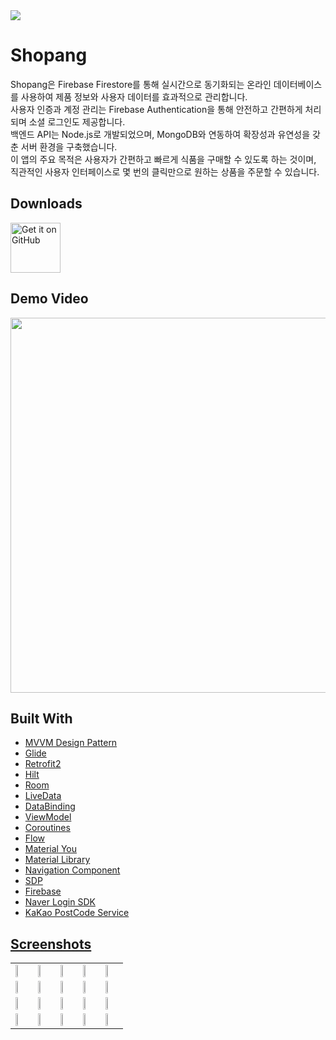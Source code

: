 <img src="https://github.com/youuungh/Shopang/assets/97438155/20522784-b801-4700-80e0-fc2123ff7c4f" />

# Shopang
Shopang은 Firebase Firestore를 통해 실시간으로 동기화되는 온라인 데이터베이스를 사용하여 제품 정보와 사용자 데이터를 효과적으로 관리합니다. </br>
사용자 인증과 계정 관리는 Firebase Authentication을 통해 안전하고 간편하게 처리되며 소셜 로그인도 제공합니다. </br>
백엔드 API는 Node.js로 개발되었으며, MongoDB와 연동하여 확장성과 유연성을 갖춘 서버 환경을 구축했습니다. </br> 
이 앱의 주요 목적은 사용자가 간편하고 빠르게 식품을 구매할 수 있도록 하는 것이며, 직관적인 사용자 인터페이스로 몇 번의 클릭만으로 원하는 상품을 주문할 수 있습니다. 

## Downloads

<a href='https://github.com/youuungh/Shopang/releases'><img alt='Get it on GitHub' height="80" src='https://github.com/youuungh/Shopang/assets/97438155/d19cce65-aaa3-4d0d-a7ec-d0d26479e9f2'/></a>

## Demo Video

<a href="https://streamable.com/9ahvxw">
  <img src="https://github.com/youuungh/Shopang/assets/97438155/5335d814-0e90-4d9d-9531-89ea74215c4b" height="600px"/>
</a>

## Built With
<ul>
  <li><a href="https://developer.android.com/topic/architecture?hl=ko" target="_blank">MVVM Design Pattern</a></li>
  <li><a href="https://bumptech.github.io/glide" target="_blank">Glide</a></li>
  <li><a href="https://square.github.io/retrofit">Retrofit2</a></li>
  <li><a href="https://developer.android.com/training/dependency-injection/hilt-android">Hilt</a></li>
  <li><a href="https://developer.android.com/topic/libraries/architecture/room" target="_blank">Room</a></li>
  <li><a href="https://developer.android.com/topic/libraries/architecture/livedata">LiveData</a></li>
  <li><a href="https://developer.android.com/reference/android/databinding/ViewDataBinding" target="_blank">DataBinding</li>
  <li><a href="https://developer.android.com/topic/libraries/architecture/viewmodel" target="_blank">ViewModel</a></li>
  <li><a href="https://developer.android.com/kotlin/coroutines" target="_blank">Coroutines</a></li>
  <li><a href="https://developer.android.com/kotlin/flow/stateflow-and-sharedflow" target="_blank">Flow</a></li>
  <li><a href="https://m3.material.io" target="_blank">Material You</a></li>
  <li><a href="https://material.io/develop/android/docs/getting-started/" target="_blank">Material Library</a></li>
  <li><a href="https://developer.android.com/guide/navigation/navigation-getting-started" target="_blank">Navigation Component</a></li>
  <li><a href="https://github.com/intuit/sdp" target="_blank">SDP</li>
  <li><a href="https://firebase.google.com/" target="_blank">Firebase</li>
  <li><a href="https://developers.naver.com/docs/login/api/api.md" target="_blank">Naver Login SDK</li>
  <li><a href="https://postcode.map.daum.net/guide" target="_blank">KaKao PostCode Service</li>
</ul>

## Screenshots
<table align="center">
  <tr>
    <td><img src="https://github.com/youuungh/Shopang/assets/97438155/27715299-e9f0-4fdf-84ac-91a36a400eb5" height="20%" /></td>
    <td><img src="https://github.com/youuungh/Shopang/assets/97438155/60d291c4-ed83-4679-bd12-a7570b834aa2" height="20%" /></td>
    <td><img src="https://github.com/youuungh/Shopang/assets/97438155/263bffb3-e539-4300-bbc3-3569af9a457e" height="20%" /></td>
    <td><img src="https://github.com/youuungh/Shopang/assets/97438155/17f5840a-66b2-416a-853d-adcb0a8b085d" height="20%" /></td>
    <td><img src="https://github.com/youuungh/Shopang/assets/97438155/ede43630-8897-4bf7-a63c-ae4e2b1e5b36" height="20%" /></td>
  </tr>
  <tr>
    <td><img src="https://github.com/youuungh/Shopang/assets/97438155/493aee7a-066c-432b-92f0-279d2c16cf5e" height="20%" /></td>
    <td><img src="https://github.com/youuungh/Shopang/assets/97438155/589b3dac-95af-499c-99f4-7d4ab80e612a" height="20%" /></td>
    <td><img src="https://github.com/youuungh/Shopang/assets/97438155/85b4c620-765a-4724-a148-f480db6381d6" height="20%" /></td>
    <td><img src="https://github.com/youuungh/Shopang/assets/97438155/52d665a0-f457-4088-821a-8eeaaf8d0b97" height="20%" /></td>
    <td><img src="https://github.com/youuungh/Shopang/assets/97438155/d99579dd-f5ae-47b6-bebc-454178986e46" height="20%" /></td>
  </tr>
  <tr>
    <td><img src="https://github.com/youuungh/Shopang/assets/97438155/aaf6c6d2-4530-4b59-a20c-816c59fc9b5c" height="20%" /></td>
    <td><img src="https://github.com/youuungh/Shopang/assets/97438155/0beffe11-93a1-455d-bcb2-9921a8c1bca8" height="20%" /></td>
    <td><img src="https://github.com/youuungh/Shopang/assets/97438155/0beffe11-93a1-455d-bcb2-9921a8c1bca8" height="20%" /></td>
    <td><img src="https://github.com/youuungh/Shopang/assets/97438155/17ad200d-2b8b-41b0-ac97-6a5c7e16ca91" height="20%" /></td>
    <td><img src="https://github.com/youuungh/Shopang/assets/97438155/ef4b4aad-dc97-4fe7-ad85-f60f9164564f" height="20%" /></td>
  </tr>
  <tr>
    <td><img src="https://github.com/youuungh/Shopang/assets/97438155/49f264e9-d21e-471b-bfc1-5d78de8d2392" height="20%" /></td>
    <td><img src="https://github.com/youuungh/Shopang/assets/97438155/bcdce11b-4cf2-41da-ad84-bcc50fbe71c3" height="20%" /></td>
    <td><img src="https://github.com/youuungh/Shopang/assets/97438155/009c22cc-2f98-4b78-a8b9-892cc881f96e" height="20%" /></td>
    <td><img src="https://github.com/youuungh/Shopang/assets/97438155/87e8da92-5ca6-4b0e-bb18-3e2bd00dc4e7" height="20%" /></td>
    <td><img src="https://github.com/youuungh/Shopang/assets/97438155/5da8c3bd-0338-4a66-9bd8-8df83b0afc45" height="20%" /></td>
  </tr>
</table>
